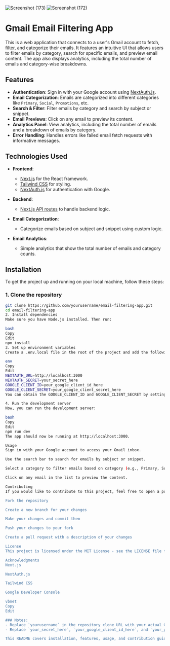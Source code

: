 ![Screenshot (173)](https://github.com/user-attachments/assets/c8ca0fc0-9069-4897-b656-38f7ff466de5)
![Screenshot (172)](https://github.com/user-attachments/assets/04d9a90b-2109-4256-a3ab-ab17c9655996)
# Gmail Email Filtering App

This is a web application that connects to a user's Gmail account to fetch, filter, and categorize their emails. It features an intuitive UI that allows users to filter emails by category, search for specific emails, and preview email content. The app also displays analytics, including the total number of emails and category-wise breakdowns.

## Features

- **Authentication**: Sign in with your Google account using [NextAuth.js](https://next-auth.js.org/).
- **Email Categorization**: Emails are categorized into different categories like `Primary`, `Social`, `Promotions`, etc.
- **Search & Filter**: Filter emails by category and search by subject or snippet.
- **Email Previews**: Click on any email to preview its content.
- **Analytics Panel**: View analytics, including the total number of emails and a breakdown of emails by category.
- **Error Handling**: Handles errors like failed email fetch requests with informative messages.

## Technologies Used

- **Frontend**:

  - [Next.js](https://nextjs.org/) for the React framework.
  - [Tailwind CSS](https://tailwindcss.com/) for styling.
  - [NextAuth.js](https://next-auth.js.org/) for authentication with Google.

- **Backend**:
  - [Next.js API routes](https://nextjs.org/docs/api-routes/introduction) to handle backend logic.
- **Email Categorization**:

  - Categorize emails based on subject and snippet using custom logic.

- **Email Analytics**:
  - Simple analytics that show the total number of emails and category counts.

## Installation

To get the project up and running on your local machine, follow these steps:

### 1. Clone the repository

```bash
git clone https://github.com/yourusername/email-filtering-app.git
cd email-filtering-app
2. Install dependencies
Make sure you have Node.js installed. Then run:

bash
Copy
Edit
npm install
3. Set up environment variables
Create a .env.local file in the root of the project and add the following variables:

env
Copy
Edit
NEXTAUTH_URL=http://localhost:3000
NEXTAUTH_SECRET=your_secret_here
GOOGLE_CLIENT_ID=your_google_client_id_here
GOOGLE_CLIENT_SECRET=your_google_client_secret_here
You can obtain the GOOGLE_CLIENT_ID and GOOGLE_CLIENT_SECRET by setting up a project in the Google Developer Console.

4. Run the development server
Now, you can run the development server:

bash
Copy
Edit
npm run dev
The app should now be running at http://localhost:3000.

Usage
Sign in with your Google account to access your Gmail inbox.

Use the search bar to search for emails by subject or snippet.

Select a category to filter emails based on category (e.g., Primary, Social, etc.).

Click on any email in the list to preview the content.

Contributing
If you would like to contribute to this project, feel free to open a pull request or submit an issue. Here's how you can get started:

Fork the repository

Create a new branch for your changes

Make your changes and commit them

Push your changes to your fork

Create a pull request with a description of your changes

License
This project is licensed under the MIT License - see the LICENSE file for details.

Acknowledgments
Next.js

NextAuth.js

Tailwind CSS

Google Developer Console

vbnet
Copy
Edit

### Notes:
- Replace `yourusername` in the repository clone URL with your actual GitHub username.
- Replace `your_secret_here`, `your_google_client_id_here`, and `your_google_client_secret_here` with the actual values from your Google Developer Console setup.

This README covers installation, features, usage, and contribution guidelines to help anyone understand the purpose of the project and how to get started. Let me know if you'd like any further additions!







```
